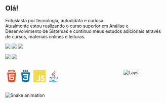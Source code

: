 ## Olá!

Entusiasta por tecnologia, autodidata e curiosa.
<br>
Atualmente estou realizando o curso superior em Análise e Desenvolvimento de Sistemas e continuo meus estudos adicionais através de cursos, materiais onlines e leituras.

<a href="https://www.linkedin.com/in/laysqueiroz/" target="_blank"><img src="https://img.shields.io/badge/-LinkedIn-%230077B5?style=for-the-badge&logo=linkedin&logoColor=white" target="_blank"></a>
<a href ="mailto: lysqueiroz@outlook.com"><img src="https://img.shields.io/badge/Outlook-0078D4?style=for-the-badge&logo=microsoft-outlook&logoColor=white" target="_blank"></a>
<a href ="https://www.instagram.com/eulaysqueiroz/" target="_blank"><img src="https://img.shields.io/badge/-Instagram-%23E4405F?style=for-the-badge&logo=instagram&logoColor=white" target="_blank"></a>

<div>
  <img height="165em" src="https://github-readme-stats.vercel.app/api?username=laysqueiroz&show_icons=true&theme=algolia&include_all_commits=true&count_private=true"/>
  <img height="165em" src="https://github-readme-stats.vercel.app/api/top-langs/?username=laysqueiroz&layout=compact&langs_count=16&theme=algolia"/>
<div>
  
  <p align="left"><br>
    <img src="https://raw.githubusercontent.com/devicons/devicon/master/icons/html5/html5-plain-wordmark.svg" alt="html5"  width="40" height="40">
    <img src="https://raw.githubusercontent.com/devicons/devicon/master/icons/css3/css3-plain-wordmark.svg" alt="css3"  width="40" height="40">
    <img src="https://raw.githubusercontent.com/devicons/devicon/master/icons/javascript/javascript-plain.svg" alt="javascript"  width="40" height="40">
    <img src="https://github.com/devicons/devicon/blob/master/icons/java/java-original.svg" alt="java"  width="40" height="40">
    <img src="https://media.giphy.com/media/B1KRKSMprlzsCneTvz/giphy.gif" align="right" alt="Lays" width="130" height="130">
  </p>
  
  ##
 
<div align="left">

  ![Snake animation](https://github.com/laysqueiroz/laysqueiroz/blob/output/github-contribution-grid-snake.svg)

</div>
